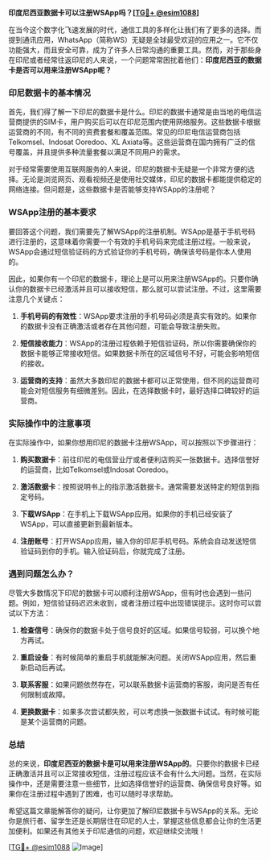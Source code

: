 **印度尼西亚数据卡可以注册WSApp吗？[[TG💪+ @esim1088](https://t.me/s/esim1088)]**

在当今这个数字化飞速发展的时代，通信工具的多样化让我们有了更多的选择。而提到通讯应用，WhatsApp（简称WS）无疑是全球最受欢迎的应用之一。它不仅功能强大，而且安全可靠，成为了许多人日常沟通的重要工具。然而，对于那些身在印尼或者经常往返印尼的人来说，一个问题常常困扰着他们：**印度尼西亚的数据卡是否可以用来注册WSApp呢？**

### 印尼数据卡的基本情况

首先，我们得了解一下印尼的数据卡是什么。印尼的数据卡通常是由当地的电信运营商提供的SIM卡，用户购买后可以在印尼范围内使用网络服务。这些数据卡根据运营商的不同，有不同的资费套餐和覆盖范围。常见的印尼电信运营商包括Telkomsel、Indosat Ooredoo、XL Axiata等。这些运营商在国内拥有广泛的信号覆盖，并且提供多种流量套餐以满足不同用户的需求。

对于经常需要使用互联网服务的人来说，印尼的数据卡无疑是一个非常方便的选择。无论是浏览网页、观看视频还是使用社交媒体，印尼的数据卡都能提供稳定的网络连接。但问题是，这些数据卡是否能够支持WSApp的注册呢？

### WSApp注册的基本要求

要回答这个问题，我们需要先了解WSApp的注册机制。WSApp是基于手机号码进行注册的，这意味着你需要一个有效的手机号码来完成注册过程。一般来说，WSApp会通过短信验证码的方式验证你的手机号码，确保该号码是你本人使用的。

因此，如果你有一个印尼的数据卡，理论上是可以用来注册WSApp的。只要你确认你的数据卡已经激活并且可以接收短信，那么就可以尝试注册。不过，这里需要注意几个关键点：

1. **手机号码的有效性**：WSApp要求注册的手机号码必须是真实有效的。如果你的数据卡没有正确激活或者存在其他问题，可能会导致注册失败。
   
2. **短信接收能力**：WSApp的注册过程依赖于短信验证码，所以你需要确保你的数据卡能够正常接收短信。如果数据卡所在的区域信号不好，可能会影响短信的接收。

3. **运营商的支持**：虽然大多数印尼的数据卡都可以正常使用，但不同的运营商可能会对短信服务有细微差别。因此，在选择数据卡时，最好选择口碑较好的运营商。

### 实际操作中的注意事项

在实际操作中，如果你想用印尼的数据卡注册WSApp，可以按照以下步骤进行：

1. **购买数据卡**：前往印尼的电信营业厅或者便利店购买一张数据卡。选择信誉好的运营商，比如Telkomsel或Indosat Ooredoo。

2. **激活数据卡**：按照说明书上的指示激活数据卡。通常需要发送特定的短信到指定号码。

3. **下载WSApp**：在手机上下载WSApp应用。如果你的手机已经安装了WSApp，可以直接更新到最新版本。

4. **注册账号**：打开WSApp应用，输入你的印尼手机号码。系统会自动发送短信验证码到你的手机。输入验证码后，你就完成了注册。

### 遇到问题怎么办？

尽管大多数情况下印尼的数据卡可以顺利注册WSApp，但有时也会遇到一些问题。例如，短信验证码迟迟未收到，或者注册过程中出现错误提示。这时你可以尝试以下方法：

1. **检查信号**：确保你的数据卡处于信号良好的区域。如果信号较弱，可以换个地方再试。

2. **重启设备**：有时候简单的重启手机就能解决问题。关闭WSApp应用，然后重新启动后再试。

3. **联系客服**：如果问题依然存在，可以联系数据卡运营商的客服，询问是否有任何限制或故障。

4. **更换数据卡**：如果多次尝试都失败，可以考虑换一张数据卡试试。有时候可能是某个运营商的问题。

### 总结

总的来说，**印度尼西亚的数据卡是可以用来注册WSApp的**。只要你的数据卡已经正确激活并且可以正常接收短信，注册过程应该不会有什么大问题。当然，在实际操作中，还是需要注意一些细节，比如选择信誉好的运营商、确保信号良好等。如果你在注册过程中遇到了困难，也可以随时寻求帮助。

希望这篇文章能解答你的疑问，让你更加了解印尼数据卡与WSApp的关系。无论你是旅行者、留学生还是长期居住在印尼的人士，掌握这些信息都会让你的生活更加便利。如果还有其他关于印尼通信的问题，欢迎继续交流哦！

[[TG💪+ @esim1088](https://t.me/s/esim1088) ![Image](https://i.postimg.cc/4NQfJmqS/Snipaste-2025-05-13-00-14-12.png)]